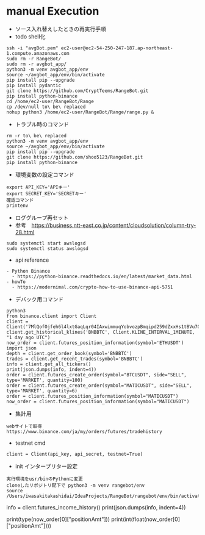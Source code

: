 # manual Execution
- ソース入れ替えしたときの再実行手順
- todo shell化
```
ssh -i "avgBot.pem" ec2-user@ec2-54-250-247-187.ap-northeast-1.compute.amazonaws.com
sudo rm -r RangeBot/
sudo rm -r avgbot_app/
python3 -m venv avgbot_app/env
source ~/avgbot_app/env/bin/activate
pip install pip --upgrade
pip install pydantic
git clone https://github.com/CryptTeems/RangeBot.git
pip install python-binance
cd /home/ec2-user/RangeBot/Range
cp /dev/null to\ be\ replaced 
nohup python3 /home/ec2-user/RangeBot/Range/range.py &
```
- トラブル時のコマンド
```
rm -r to\ be\ replaced 
python3 -m venv avgbot_app/env
source ~/avgbot_app/env/bin/activate
pip install pip --upgrade
git clone https://github.com/shoo5123/RangeBot.git
pip install python-binance
```
- 環境変数の設定コマンド
```
export API_KEY='APIキー'
export SECRET_KEY='SECRETキー'
確認コマンド
printenv
```
- ロググループ再セット
- 参考　https://business.ntt-east.co.jp/content/cloudsolution/column-try-28.html
```
sudo systemctl start awslogsd
sudo systemctl status awslogsd
```

- api reference
```
- Python Binance 
  - https://python-binance.readthedocs.io/en/latest/market_data.html
- howTo
  - https://modernimal.com/crypto-how-to-use-binance-api-5751
```
- デバック用コマンド
```
python3
from binance.client import Client
client = Client('7MlQofOjfeh6l4lxtGaqLqr04IAxwimmuqYobvozpBmqipd259dZxxHs1tBVu70a','eIIwHSRH6bpKAlAmAfhVDMjt1pmRopvSp54uC9fVF09PnYmCwS4ye2rwpsfsWOa3')
client.get_historical_klines('BNBBTC', Client.KLINE_INTERVAL_1MINUTE, "1 day ago UTC")
now_order = client.futures_position_information(symbol='ETHUSDT')
import json
depth = client.get_order_book(symbol='BNBBTC')
trades = client.get_recent_trades(symbol='BNBBTC')
info = client.get_all_tickers()
print(json.dumps(info, indent=4))
order = client.futures_create_order(symbol="BTCUSDT", side="SELL", type='MARKET', quantity=100)
order = client.futures_create_order(symbol="MATICUSDT", side="SELL", type='MARKET', quantity=6)
order = client.futures_position_information(symbol="MATICUSDT")
now_order = client.futures_position_information(symbol="MATICUSDT")
```

- 集計用
```
webサイトで取得
https://www.binance.com/ja/my/orders/futures/tradehistory
```


- testnet cmd
```
client = Client(api_key, api_secret, testnet=True)
```

- init インタープリター設定
```
実行環境をusr/binのPythonに変更
cloneしたリポジトリ配下で python3 -m venv rangebot/env
source /Users/iwasakitakashidai/IdeaProjects/RangeBot/rangebot/env/bin/activate
```

info = client.futures_income_history()
print(json.dumps(info, indent=4))


print(type(now_order[0]["positionAmt"]))
print(int(float(now_order[0]["positionAmt"])))